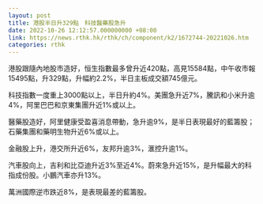 ```yaml
---
layout: post
title: 港股半日升329點　科技醫藥股急升
date: 2022-10-26 12:12:57.000000000 +08:00
link: https://news.rthk.hk/rthk/ch/component/k2/1672744-20221026.htm
categories: rthk
---
```


港股跟隨內地股市造好，恒生指數最多曾升近420點，高見15584點，中午收市報15495點，升329點，升幅約2.2%，半日主板成交額745億元。

科技指數一度重上3000點以上，半日升約4%。美團急升近7%，騰訊和小米升逾4%，阿里巴巴和京東集團升近1%或以上。

醫藥股造好，阿里健康受盈喜消息帶動，急升逾9%，是半日表現最好的藍籌股；石藥集團和藥明生物升近6%或以上。

金融股上升，港交所升近6%，友邦升逾3%，滙控升逾1%。

汽車股向上，吉利和比亞迪升近3%至近4%。蔚來急升近15%，是升幅最大的科指成份股。小鵬汽車亦升13%。

萬洲國際逆市跌近8%，是表現最差的藍籌股。
